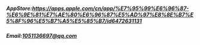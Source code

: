 ##### AppStore:https://apps.apple.com/cn/app/%E7%95%99%E6%96%87-%E6%9E%81%E7%AE%80%E6%96%87%E5%AD%97%E8%8E%B7%E5%8F%96%E5%B7%A5%E5%85%B7/id6472631131
##### Email:1051136697@qq.com
